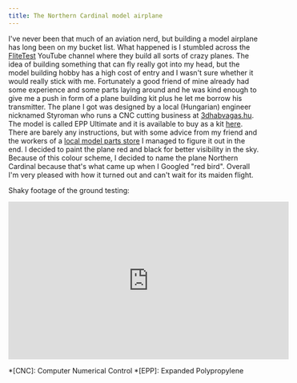```yaml
---
title: The Northern Cardinal model airplane
---
```


I've never been that much of an aviation nerd, but building a model airplane has long been on my bucket list. What happened is I stumbled across the [FliteTest][ftyt] YouTube channel where they build all sorts of crazy planes. The idea of building something that can fly really got into my head, but the model building hobby has a high cost of entry and I wasn't sure whether it would really stick with me. Fortunately a good friend of mine already had some experience and some parts laying around and he was kind enough to give me a push in form of a plane building kit plus he let me borrow his transmitter. The plane I got was designed by a local (Hungarian) engineer nicknamed Styroman who runs a CNC cutting business at [3dhabvagas.hu][3dhab]. The model is called EPP Ultimate and it is available to buy as a kit [here][eppulti]. There are barely any instructions, but with some advice from my friend and the workers of a [local model parts store][jako] I managed to figure it out in the end. I decided to paint the plane red and black for better visibility in the sky. Because of this colour scheme, I decided to name the plane Northern Cardinal because that's what came up when I Googled "red bird". Overall I'm very pleased with how it turned out and can't wait for its maiden flight.


Shaky footage of the ground testing:
<iframe width="560" height="315" src="https://www.youtube-nocookie.com/embed/-8jaoX8r52g?rel=0&amp;ecver=1" frameborder="0" allow="autoplay; encrypted-media" allowfullscreen></iframe>

[ftyt]: https://www.youtube.com/user/flitetest "FliteTest YouTube channel"
[3dhab]: http://www.3dhabvagas.hu
[eppulti]: http://www.3dhabvagas.hu/termek/epp-ultimate-1000mm
[jako]: http://jakomodell.hu/
*[CNC]: Computer Numerical Control
*[EPP]: Expanded Polypropylene